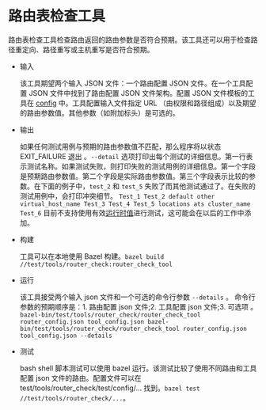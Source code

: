 # 路由表检查工具

路由表检查工具检查路由返回的路由参数是否符合预期。该工具还可以用于检查路径重定向、路径重写或主机重写是否符合预期。

- 输入

    该工具期望两个输入 JSON 文件：一个路由配置 JSON 文件。在一个工具配置 JSON  文件中找到了路由配置 JSON 文件架构。配置 JSON 文件模板的工具在 [config](https://github.com/servicemesher/envoy/blob/master/configuration/tools/router_check.md#config-tools-router-check-tool) 中。工具配置输入文件指定 URL （由权限和路径组成）以及期望的路由参数值。其他参数（如附加标头）是可选的。
    
- 输出
  
    如果任何测试用例与预期的路由参数值不匹配，那么程序将以状态 EXIT_FAILURE 退出 。`--detail` 选项打印出每个测试的详细信息。第一行表示测试名称。如果测试失败，则打印失败的测试用例的详细信息。第一个字段是预期路由参数值。第二个字段是实际路由参数值。第三个字段表示比较的参数。在下面的例子中，`test_2` 和 `test_5` 失败了而其他测试通过了。在失败的测试用例中，会打印冲突细节。 `Test_1 Test_2 default other virtual_host_name Test_3 Test_4 Test_5 locations ats cluster_name Test_6`  目前不支持使用有效[运行时值](https://www.envoyproxy.io/docs/envoy/latest/api-v1/route_config/route#config-http-conn-man-route-table-route)进行测试，这可能会在以后的工作中添加。

- 构建

    工具可以在本地使用 Bazel 构建。`bazel build //test/tools/router_check:router_check_tool` 

- 运行

    该工具接受两个输入 json 文件和一个可选的命令行参数 `--details` 。 命令行参数的预期顺序是：1. 路由配置 json  文件;2. 工具配置 json 文件;3. 可选项 。 `bazel-bin/test/tools/router_check/router_check_tool router_config.json tool_config.json bazel-bin/test/tools/router_check/router_check_tool router_config.json tool_config.json --details`

- 测试

    bash shell 脚本测试可以使用 bazel 运行。该测试比较了使用不同路由和工具配置 json 文件的路由。配置文件可以在 test/tools/router_check/test/config/…  找到。`bazel test //test/tools/router_check/...`。
